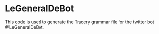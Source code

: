 # LeGeneralDeBot

This code is used to generate the Tracery grammar file for the twitter bot @LeGeneralDeBot.